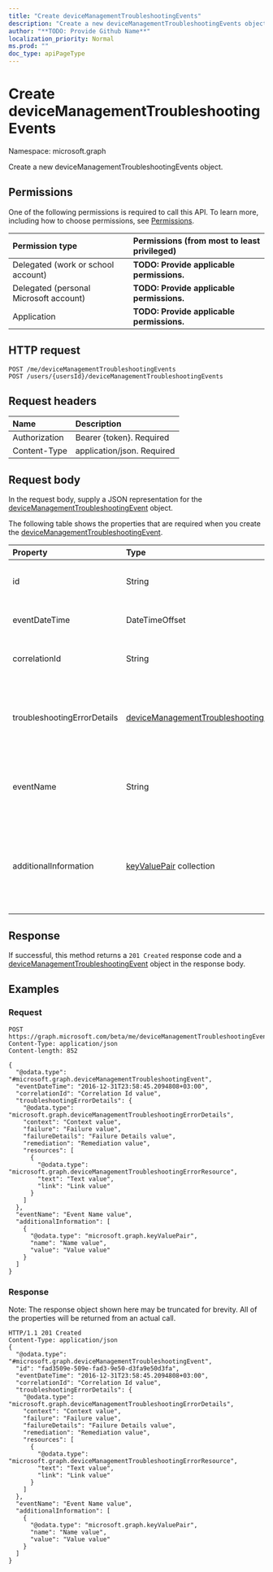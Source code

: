 ```yaml
---
title: "Create deviceManagementTroubleshootingEvents"
description: "Create a new deviceManagementTroubleshootingEvents object."
author: "**TODO: Provide Github Name**"
localization_priority: Normal
ms.prod: ""
doc_type: apiPageType
---
```


# Create deviceManagementTroubleshootingEvents

Namespace: microsoft.graph

Create a new deviceManagementTroubleshootingEvents object.

## Permissions
One of the following permissions is required to call this API. To learn more, including how to choose permissions, see [Permissions](/concepts/permissions-reference.md).

|Permission type|Permissions (from most to least privileged)|
|:---|:---|
|Delegated (work or school account)|**TODO: Provide applicable permissions.**|
|Delegated (personal Microsoft account)|**TODO: Provide applicable permissions.**|
|Application|**TODO: Provide applicable permissions.**|

## HTTP request
<!-- {
  "blockType": "ignored"
}
-->
``` http
POST /me/deviceManagementTroubleshootingEvents
POST /users/{usersId}/deviceManagementTroubleshootingEvents
```

## Request headers
|Name|Description|
|:---|:---|
|Authorization|Bearer {token}. Required|
|Content-Type|application/json. Required|

## Request body
In the request body, supply a JSON representation for the [deviceManagementTroubleshootingEvent](../resources/devicemanagementtroubleshootingevent.md) object.

The following table shows the properties that are required when you create the [deviceManagementTroubleshootingEvent](../resources/devicemanagementtroubleshootingevent.md).

|Property|Type|Description|
|:---|:---|:---|
|id|String|**TODO: Add Description** Inherited from [entity](../resources/entity.md)|
|eventDateTime|DateTimeOffset|Time when the event occurred .|
|correlationId|String|Id used for tracing the failure in the service.|
|troubleshootingErrorDetails|[deviceManagementTroubleshootingErrorDetails](../resources/devicemanagementtroubleshootingerrordetails.md)|Object containing detailed information about the error and its remediation.|
|eventName|String|Event Name corresponding to the Troubleshooting Event. It is an Optional field|
|additionalInformation|[keyValuePair](../resources/keyvaluepair.md) collection|A set of string key and string value pairs which provides additional information on the Troubleshooting event|



## Response
If successful, this method returns a `201 Created` response code and a [deviceManagementTroubleshootingEvent](../resources/devicemanagementtroubleshootingevent.md) object in the response body.

## Examples

### Request
<!-- {
  "blockType": "request",
  "name": "create_devicemanagementtroubleshootingevent_from_"
}
-->
``` http
POST https://graph.microsoft.com/beta/me/deviceManagementTroubleshootingEvents
Content-Type: application/json
Content-length: 852

{
  "@odata.type": "#microsoft.graph.deviceManagementTroubleshootingEvent",
  "eventDateTime": "2016-12-31T23:58:45.2094808+03:00",
  "correlationId": "Correlation Id value",
  "troubleshootingErrorDetails": {
    "@odata.type": "microsoft.graph.deviceManagementTroubleshootingErrorDetails",
    "context": "Context value",
    "failure": "Failure value",
    "failureDetails": "Failure Details value",
    "remediation": "Remediation value",
    "resources": [
      {
        "@odata.type": "microsoft.graph.deviceManagementTroubleshootingErrorResource",
        "text": "Text value",
        "link": "Link value"
      }
    ]
  },
  "eventName": "Event Name value",
  "additionalInformation": [
    {
      "@odata.type": "microsoft.graph.keyValuePair",
      "name": "Name value",
      "value": "Value value"
    }
  ]
}
```

### Response
Note: The response object shown here may be truncated for brevity. All of the properties will be returned from an actual call.
<!-- {
  "blockType": "response",
  "truncated": true,
  "@odata.type": "microsoft.graph.devicemanagementtroubleshootingevent"
}
-->
``` http
HTTP/1.1 201 Created
Content-Type: application/json
{
  "@odata.type": "#microsoft.graph.deviceManagementTroubleshootingEvent",
  "id": "fad3509e-509e-fad3-9e50-d3fa9e50d3fa",
  "eventDateTime": "2016-12-31T23:58:45.2094808+03:00",
  "correlationId": "Correlation Id value",
  "troubleshootingErrorDetails": {
    "@odata.type": "microsoft.graph.deviceManagementTroubleshootingErrorDetails",
    "context": "Context value",
    "failure": "Failure value",
    "failureDetails": "Failure Details value",
    "remediation": "Remediation value",
    "resources": [
      {
        "@odata.type": "microsoft.graph.deviceManagementTroubleshootingErrorResource",
        "text": "Text value",
        "link": "Link value"
      }
    ]
  },
  "eventName": "Event Name value",
  "additionalInformation": [
    {
      "@odata.type": "microsoft.graph.keyValuePair",
      "name": "Name value",
      "value": "Value value"
    }
  ]
}
```

